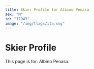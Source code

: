 ```yaml
---
title: Skier Profile for Albino Penasa
sex: "M"
id: "17943"
image: "/img/flags/ita.svg" 
---
```


# Skier Profile

This page is for: Albino Penasa.
    